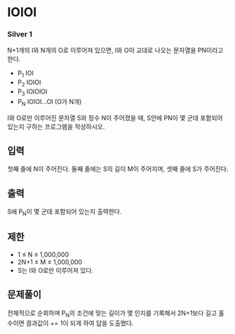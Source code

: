 # IOIOI

### Silver 1

N+1개의 I와 N개의 O로 이루어져 있으면, I와 O이 교대로 나오는 문자열을 PN이라고 한다.

- P<sub>1</sub> IOI
- P<sub>2</sub> IOIOI
- P<sub>3</sub> IOIOIOI
- P<sub>N</sub> IOIOI...OI (O가 N개)

I와 O로만 이루어진 문자열 S와 정수 N이 주어졌을 때, S안에 PN이 몇 군데 포함되어 있는지 구하는 프로그램을 작성하시오.

## 입력
첫째 줄에 N이 주어진다. 둘째 줄에는 S의 길이 M이 주어지며, 셋째 줄에 S가 주어진다.

## 출력
S에 P<sub>N</sub>이 몇 군데 포함되어 있는지 출력한다.

## 제한
- 1 ≤ N ≤ 1,000,000
- 2N+1 ≤ M ≤ 1,000,000
- S는 I와 O로만 이루어져 있다.

## 문제풀이
전체적으로 순회하며 P<sub>N</sub>의 조건에 맞는 길이가 몇 인지를 기록해서 2N+1보다 길고 홀수이면 결과값이 += 1이 되게 하여 답을 도출했다.